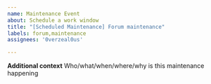 ```yaml
---
name: Maintenance Event
about: Schedule a work window
title: "[Scheduled Maintenance] Forum maintenance"
labels: forum,maintenance
assignees: '0verzeal0us'

---
```


<!--
start: 2023-08-24T13:00:00.220Z
end: 2023-08-24T14:00:00.220Z
expectedDown: Forum
-->

**Additional context**
Who/what/when/where/why is this maintenance happening
